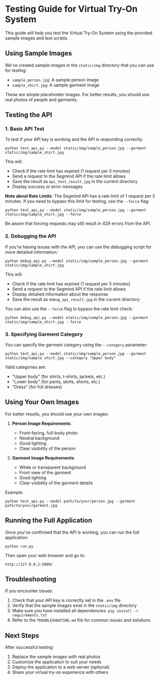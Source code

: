 # Testing Guide for Virtual Try-On System

This guide will help you test the Virtual Try-On System using the provided sample images and test scripts.

## Using Sample Images

We've created sample images in the `static/img` directory that you can use for testing:

- `sample_person.jpg`: A sample person image
- `sample_shirt.jpg`: A sample garment image

These are simple placeholder images. For better results, you should use real photos of people and garments.

## Testing the API

### 1. Basic API Test

To test if your API key is working and the API is responding correctly:

```
python test_api.py --model static/img/sample_person.jpg --garment static/img/sample_shirt.jpg
```

This will:
- Check if the rate limit has expired (1 request per 5 minutes)
- Send a request to the Segmind API if the rate limit allows
- Save the result as `api_test_result.jpg` in the current directory
- Display success or error messages

**Note about Rate Limits**: The Segmind API has a rate limit of 1 request per 5 minutes. If you need to bypass this limit for testing, use the `--force` flag:

```
python test_api.py --model static/img/sample_person.jpg --garment static/img/sample_shirt.jpg --force
```

Be aware that forcing requests may still result in 429 errors from the API.

### 2. Debugging the API

If you're having issues with the API, you can use the debugging script for more detailed information:

```
python debug_api.py --model static/img/sample_person.jpg --garment static/img/sample_shirt.jpg
```

This will:
- Check if the rate limit has expired (1 request per 5 minutes)
- Send a request to the Segmind API if the rate limit allows
- Display detailed information about the response
- Save the result as `debug_api_result.jpg` in the current directory

You can also use the `--force` flag to bypass the rate limit check:

```
python debug_api.py --model static/img/sample_person.jpg --garment static/img/sample_shirt.jpg --force
```

### 3. Specifying Garment Category

You can specify the garment category using the `--category` parameter:

```
python test_api.py --model static/img/sample_person.jpg --garment static/img/sample_shirt.jpg --category "Upper body"
```

Valid categories are:
- "Upper body" (for shirts, t-shirts, jackets, etc.)
- "Lower body" (for pants, skirts, shorts, etc.)
- "Dress" (for full dresses)

## Using Your Own Images

For better results, you should use your own images:

1. **Person Image Requirements**:
   - Front-facing, full-body photo
   - Neutral background
   - Good lighting
   - Clear visibility of the person

2. **Garment Image Requirements**:
   - White or transparent background
   - Front view of the garment
   - Good lighting
   - Clear visibility of the garment details

Example:
```
python test_api.py --model path/to/your/person.jpg --garment path/to/your/garment.jpg
```

## Running the Full Application

Once you've confirmed that the API is working, you can run the full application:

```
python run.py
```

Then open your web browser and go to:
```
http://127.0.0.1:5000/
```

## Troubleshooting

If you encounter issues:

1. Check that your API key is correctly set in the `.env` file
2. Verify that the sample images exist in the `static/img` directory
3. Make sure you have installed all dependencies: `pip install -r requirements.txt`
4. Refer to the `TROUBLESHOOTING.md` file for common issues and solutions

## Next Steps

After successful testing:

1. Replace the sample images with real photos
2. Customize the application to suit your needs
3. Deploy the application to a web server (optional)
4. Share your virtual try-on experience with others
